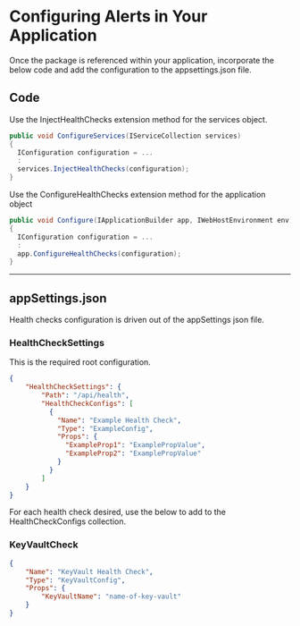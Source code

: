 # Configuring Alerts in Your Application

Once the package is referenced within your application, incorporate the below code and add the configuration to the appsettings.json file.

## Code

Use the InjectHealthChecks extension method for the services object.
```c#
public void ConfigureServices(IServiceCollection services)
{
  IConfiguration configuration = ...
  :
  services.InjectHealthChecks(configuration);
}
```

Use the ConfigureHealthChecks extension method for the application object
```c#
public void Configure(IApplicationBuilder app, IWebHostEnvironment env)
{
  IConfiguration configuration = ...
  :
  app.ConfigureHealthChecks(configuration);
}
```
---

## appSettings.json
Health checks configuration is driven out of the appSettings json file.

### HealthCheckSettings
This is the required root configuration.  
```json
{
    "HealthCheckSettings": {
        "Path": "/api/health",
        "HealthCheckConfigs": [
          {
            "Name": "Example Health Check",
            "Type": "ExampleConfig",
            "Props": {
              "ExampleProp1": "ExamplePropValue",
              "ExampleProp2": "ExamplePropValue"
            }
          }
        ]
    }
}
```
For each health check desired, use the below to add to the HealthCheckConfigs collection.

### KeyVaultCheck
```json
{
    "Name": "KeyVault Health Check",
    "Type": "KeyVaultConfig",
    "Props": {
        "KeyVaultName": "name-of-key-vault"
    }
}
```